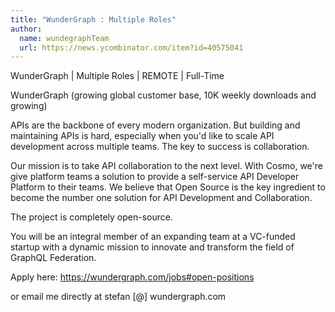 ```yaml
---
title: "WunderGraph : Multiple Roles"
author:
  name: wundegraphTeam
  url: https://news.ycombinator.com/item?id=40575041
---
```

WunderGraph | Multiple Roles | REMOTE | Full-Time

WunderGraph (growing global customer base, 10K weekly downloads and growing)

APIs are the backbone of every modern organization. But building and maintaining APIs is hard, especially when you&#x27;d like to scale API development across multiple teams. The key to success is collaboration.

Our mission is to take API collaboration to the next level. With Cosmo, we&#x27;re give platform teams a solution to provide a self-service API Developer Platform to their teams. We believe that Open Source is the key ingredient to become the number one solution for API Development and Collaboration.

The project is completely open-source.

You will be an integral member of an expanding team at a VC-funded startup with a dynamic mission to innovate and transform the field of GraphQL Federation.

Apply here: <a href="https:&#x2F;&#x2F;wundergraph.com&#x2F;jobs#open-positions" rel="nofollow">https:&#x2F;&#x2F;wundergraph.com&#x2F;jobs#open-positions</a>

or email me directly at stefan [@] wundergraph.com
